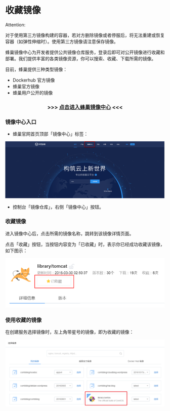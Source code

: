 # 收藏镜像

<span>Attention:</span><div class="alertContent">对于使用第三方镜像构建的容器，若对方删除镜像或者停服后，将无法重建或恢复容器（如弹性伸缩时）。使用第三方镜像请注意保存镜像。</div>

蜂巢镜像中心为开发者提供公共镜像仓库服务，登录后即可对公开镜像进行收藏和部署。我们提供丰富的各类镜像资源，你可以搜索、收藏、下载所需的镜像。

目前，蜂巢提供三种类型镜像：

* Dockerhub 官方镜像
* 蜂巢官方镜像
* 蜂巢用户公开的镜像

### <center> >>> [点击进入蜂巢镜像中心](https://c.163.com/hub#/m/home/) <<< </center>

### **镜像中心入口**

* 蜂巢官网首页顶部「镜像中心」标签：

![](../image/收藏镜像_镜象中心入口.png)

* 控制台「镜像仓库」，右侧「镜像中心」按钮。

### 收藏镜像

进入镜像中心后，点击所需的镜像名称，跳转到该镜像详情页面。

点击「收藏」按钮，当按钮内容变为「已收藏」时，表示你已经成功收藏该镜像，如下图示：

![](../image/收藏镜像_收藏镜像.png)

### 使用收藏的镜像

在创建服务选择镜像时，左上角带星号的镜像，即为收藏的镜像：

![](../image/使用收藏的镜像创建容器.png)